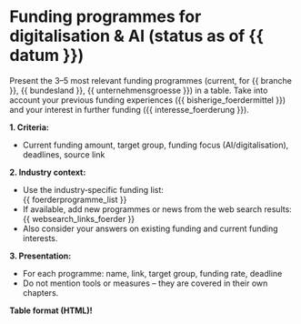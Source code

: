 # Funding programmes for digitalisation & AI (status as of {{ datum }})

Present the 3–5 most relevant funding programmes (current, for {{ branche }}, {{ bundesland }}, {{ unternehmensgroesse }}) in a table. Take into account your previous funding experiences ({{ bisherige_foerdermittel }}) and your interest in further funding ({{ interesse_foerderung }}).

**1. Criteria:**  
- Current funding amount, target group, funding focus (AI/digitalisation), deadlines, source link

**2. Industry context:**  
- Use the industry‑specific funding list:  
  {{ foerderprogramme_list }}
- If available, add new programmes or news from the web search results:  
  {{ websearch_links_foerder }}
 - Also consider your answers on existing funding and current funding interests.

**3. Presentation:**  
- For each programme: name, link, target group, funding rate, deadline
- Do not mention tools or measures – they are covered in their own chapters.

**Table format (HTML)!**
